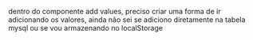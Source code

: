 
dentro do componente add values, preciso criar uma forma de ir adicionando os valores, 
ainda não sei se adiciono diretamente na tabela mysql ou se vou armazenando no localStorage